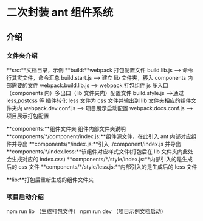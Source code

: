 # 二次封装 ant 组件系统

## 介绍

### 文件夹介绍

**src:**文档目录，示例
**build:**webpack 打包配置文件
build.lib.js --> 命令行其实文件，命令汇总
build.start.js --> 建立 lib 文件夹，移入 components 内部需要的文件
webpack.build.lib.js --> webpack 打包组件 js 多入口（components 内）多出口（lib 文件夹内）配置文件
build.style.js -->通过 less,postcss 等 插件转化 less 文件为 css 文件并输出到 lib 文件夹相应的组件文件夹内
webpack.dev.conf.js --> 项目展示启动配置
webpack.docs.conf.js --> 项目展示打包配置

**components:**组件文件夹
组件内部文件夹说明
**components/\*/component/index.js:**组件源文件，在此引入 ant 内部对应组件并导出
**components/\*/index.js:**引入 ./component/index.js 并导出
**components/\*/index.less:**该组件对应样式文件(打包后在 lib 文件夹内此处会生成对应的 index.css)
**components/\*/style/index.js:**内部引入的是生成后的 css 文件
**components/\*/style/less.js:**内部引入的是生成后的 less 文件

**lib:**打包后重新生成的组件文件夹

### 项目启动介绍

npm run lib （生成打包文件）
npm run dev （项目示例文档启动）
